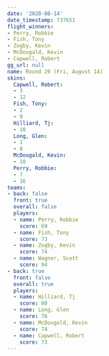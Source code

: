 ```yaml
---
date: '2020-08-14'
date_timestamp: 737651
flight_winners:
- Perry, Robbie
- Fish, Tony
- Zogby, Kevin
- McDougald, Kevin
- Capwell, Robert
gg_url: null
name: Round 29 (Fri, August 14)
skins:
  Capwell, Robert:
  - 3
  - 12
  Fish, Tony:
  - 2
  - 9
  Hilliard, Tj:
  - 10
  Long, Glen:
  - 1
  - 8
  McDougald, Kevin:
  - 18
  Perry, Robbie:
  - 7
  - 16
teams:
- back: false
  front: true
  overall: false
  players:
  - name: Perry, Robbie
    score: 69
  - name: Fish, Tony
    score: 73
  - name: Zogby, Kevin
    score: 74
  - name: Wagner, Scott
    score: 94
- back: true
  front: false
  overall: true
  players:
  - name: Hilliard, Tj
    score: 80
  - name: Long, Glen
    score: 76
  - name: McDougald, Kevin
    score: 74
  - name: Capwell, Robert
    score: 73
---
```

